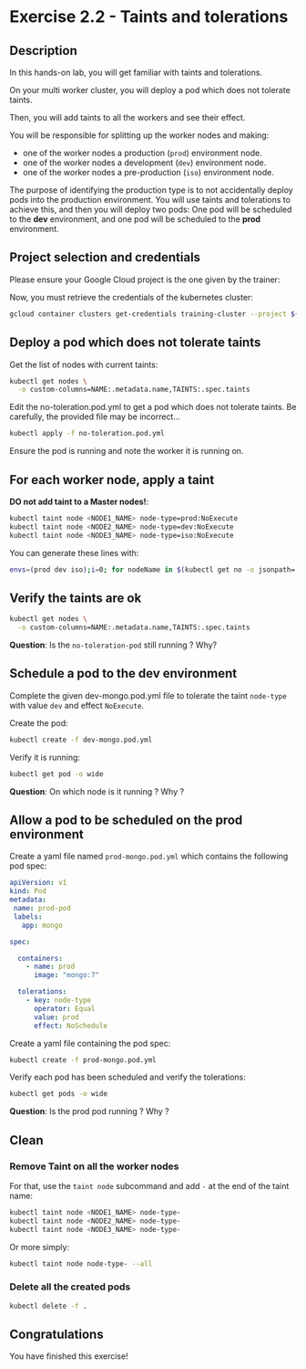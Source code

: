 # Exercise 2.2 - Taints and tolerations

<walkthrough-tutorial-duration duration="20.0"></walkthrough-tutorial-duration>

## Description

In this hands-on lab, you will get familiar with taints and tolerations.

On your multi worker cluster, you will deploy a pod which does not tolerate taints.

Then, you will add taints to all the workers and see their effect.

You will be responsible for splitting up the worker nodes and making:
* one of the worker nodes a production (`prod`) environment node.
* one of the worker nodes a development (`dev`) environment node.
* one of the worker nodes a pre-production (`iso`) environment node.

The purpose of identifying the production type is to not accidentally deploy pods into the production environment. You 
will use taints and tolerations to achieve this, and then you will deploy two pods: One pod will be scheduled to the **dev** 
environment, and one pod will be scheduled to the **prod** environment.

## Project selection and credentials

Please ensure your Google Cloud project is the one given by the trainer: <walkthrough-project-setup></walkthrough-project-setup>

Now, you must retrieve the credentials of the kubernetes cluster:

```sh
gcloud container clusters get-credentials training-cluster --project ${GOOGLE_CLOUD_PROJECT} --zone europe-west1-b
```

## Deploy a pod which does not tolerate taints

Get the list of nodes with current taints:

```sh
kubectl get nodes \
  -o custom-columns=NAME:.metadata.name,TAINTS:.spec.taints
```

Edit the <walkthrough-editor-open-file filePath="no-toleration.pod.yml">no-toleration.pod.yml</walkthrough-editor-open-file> 
to get a pod which does not tolerate taints. Be carefully, the provided file may be incorrect...

```sh
kubectl apply -f no-toleration.pod.yml
```

Ensure the pod is running and note the worker it is running on.

## For each worker node, apply a taint

**DO not add taint to a Master nodes!**:

```sh
kubectl taint node <NODE1_NAME> node-type=prod:NoExecute
kubectl taint node <NODE2_NAME> node-type=dev:NoExecute
kubectl taint node <NODE3_NAME> node-type=iso:NoExecute
```

You can generate these lines with:
```sh
envs=(prod dev iso);i=0; for nodeName in $(kubectl get no -o jsonpath='{.items[*].metadata.name}'); do echo "kubectl taint node $nodeName node-type=${envs[i]}:NoExecute"; ((i++)); done
```

## Verify the taints are ok

```sh
kubectl get nodes \
  -o custom-columns=NAME:.metadata.name,TAINTS:.spec.taints
```

**Question**: Is the `no-toleration-pod` still running ? Why?

## Schedule a pod to the dev environment

Complete the given <walkthrough-editor-open-file filePath="dev-mongo.pod.yml">dev-mongo.pod.yml</walkthrough-editor-open-file> 
file to tolerate the taint `node-type` with value `dev` and effect `NoExecute`.

Create the pod:
```sh
kubectl create -f dev-mongo.pod.yml
```

Verify it is running:
```sh
kubectl get pod -o wide
```

**Question**: On which node is it running ? Why ?

## Allow a pod to be scheduled on the prod environment

Create a yaml file named `prod-mongo.pod.yml` which contains the following pod spec:

```yaml
apiVersion: v1
kind: Pod
metadata:
 name: prod-pod
 labels:
   app: mongo

spec:

  containers:
    - name: prod
      image: "mongo:7"

  tolerations:
    - key: node-type
      operator: Equal
      value: prod
      effect: NoSchedule
```

Create a yaml file containing the pod spec:
```sh
kubectl create -f prod-mongo.pod.yml
```

Verify each pod has been scheduled and verify the tolerations:
```sh
kubectl get pods -o wide
```

**Question**: Is the prod pod running ? Why ?

## Clean

### Remove Taint on all the worker nodes

For that, use the `taint node` subcommand and add `-` at the end of the taint name:

```sh
kubectl taint node <NODE1_NAME> node-type-
kubectl taint node <NODE2_NAME> node-type-
kubectl taint node <NODE3_NAME> node-type-
```

Or more simply:
```sh
kubectl taint node node-type- --all
```

### Delete all the created pods

```sh
kubectl delete -f .
```

## Congratulations

You have finished this exercise!

<walkthrough-conclusion-trophy></walkthrough-conclusion-trophy>
